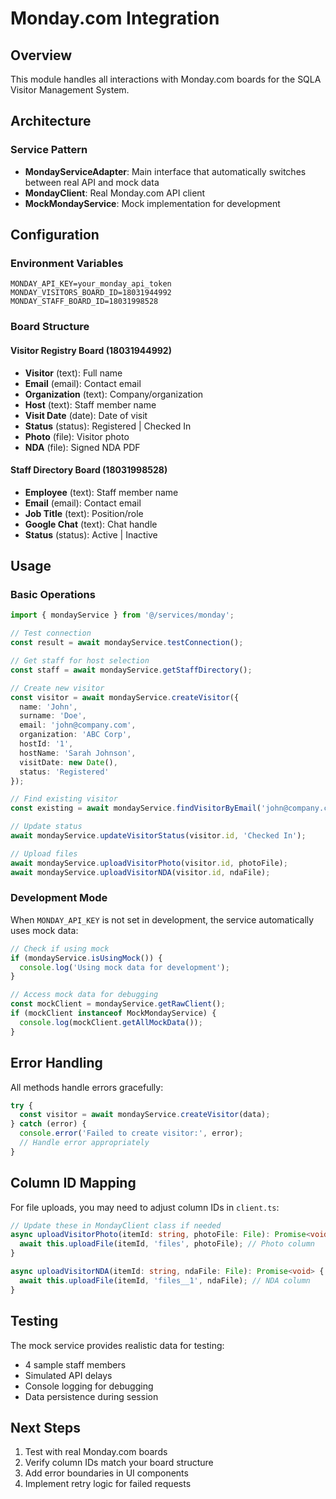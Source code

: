 # Monday.com Integration

## Overview
This module handles all interactions with Monday.com boards for the SQLA Visitor Management System.

## Architecture

### Service Pattern
- **MondayServiceAdapter**: Main interface that automatically switches between real API and mock data
- **MondayClient**: Real Monday.com API client
- **MockMondayService**: Mock implementation for development

## Configuration

### Environment Variables
```env
MONDAY_API_KEY=your_monday_api_token
MONDAY_VISITORS_BOARD_ID=18031944992
MONDAY_STAFF_BOARD_ID=18031998528
```

### Board Structure

#### Visitor Registry Board (18031944992)
- **Visitor** (text): Full name
- **Email** (email): Contact email
- **Organization** (text): Company/organization
- **Host** (text): Staff member name
- **Visit Date** (date): Date of visit
- **Status** (status): Registered | Checked In
- **Photo** (file): Visitor photo
- **NDA** (file): Signed NDA PDF

#### Staff Directory Board (18031998528)
- **Employee** (text): Staff member name
- **Email** (email): Contact email
- **Job Title** (text): Position/role
- **Google Chat** (text): Chat handle
- **Status** (status): Active | Inactive

## Usage

### Basic Operations

```typescript
import { mondayService } from '@/services/monday';

// Test connection
const result = await mondayService.testConnection();

// Get staff for host selection
const staff = await mondayService.getStaffDirectory();

// Create new visitor
const visitor = await mondayService.createVisitor({
  name: 'John',
  surname: 'Doe',
  email: 'john@company.com',
  organization: 'ABC Corp',
  hostId: '1',
  hostName: 'Sarah Johnson',
  visitDate: new Date(),
  status: 'Registered'
});

// Find existing visitor
const existing = await mondayService.findVisitorByEmail('john@company.com');

// Update status
await mondayService.updateVisitorStatus(visitor.id, 'Checked In');

// Upload files
await mondayService.uploadVisitorPhoto(visitor.id, photoFile);
await mondayService.uploadVisitorNDA(visitor.id, ndaFile);
```

### Development Mode

When `MONDAY_API_KEY` is not set in development, the service automatically uses mock data:

```typescript
// Check if using mock
if (mondayService.isUsingMock()) {
  console.log('Using mock data for development');
}

// Access mock data for debugging
const mockClient = mondayService.getRawClient();
if (mockClient instanceof MockMondayService) {
  console.log(mockClient.getAllMockData());
}
```

## Error Handling

All methods handle errors gracefully:

```typescript
try {
  const visitor = await mondayService.createVisitor(data);
} catch (error) {
  console.error('Failed to create visitor:', error);
  // Handle error appropriately
}
```

## Column ID Mapping

For file uploads, you may need to adjust column IDs in `client.ts`:

```typescript
// Update these in MondayClient class if needed
async uploadVisitorPhoto(itemId: string, photoFile: File): Promise<void> {
  await this.uploadFile(itemId, 'files', photoFile); // Photo column
}

async uploadVisitorNDA(itemId: string, ndaFile: File): Promise<void> {
  await this.uploadFile(itemId, 'files__1', ndaFile); // NDA column
}
```

## Testing

The mock service provides realistic data for testing:

- 4 sample staff members
- Simulated API delays
- Console logging for debugging
- Data persistence during session

## Next Steps

1. Test with real Monday.com boards
2. Verify column IDs match your board structure
3. Add error boundaries in UI components
4. Implement retry logic for failed requests